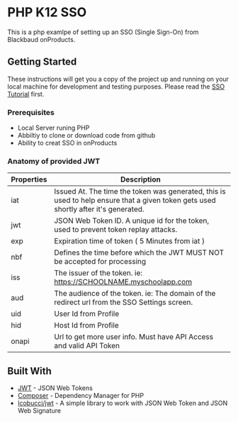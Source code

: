 # PHP K12 SSO

This is a php examlpe of setting up an SSO (Single Sign-On) from Blackbaud onProducts.

## Getting Started

These instructions will get you a copy of the project up and running on your local machine for development and testing purposes. Please read the [SSO Tutorial](http://on-api.developer.blackbaud.com/tutorials/jwt-sso/) first.

### Prerequisites
* Local Server runing PHP
* Abbiltiy to clone or download code from github
* Ability to creat SSO in onProducts

### Anatomy of provided JWT
Properties | Description
------------ | -------------
iat | Issued At. The time the token was generated, this is used to help ensure that a given token gets used shortly after it's generated. 
jwt | JSON Web Token ID. A unique id for the token, used to prevent token replay attacks.
exp | Expiration time of token ( 5 Minutes from iat )
nbf | Defines the time before which the JWT MUST NOT be accepted for processing
iss | The issuer of the token. ie: https://SCHOOLNAME.myschoolapp.com
aud | The audience of the token. ie: The domain of the redirect url from the SSO Settings screen.
uid | User Id from Profile
hid | Host Id from Profile
onapi | Url to get more user info. Must have API Access and valid API Token




## Built With

* [JWT](https://jwt.io/) - JSON Web Tokens
* [Composer](https://getcomposer.org/) - Dependency Manager for PHP
* [lcobucci/jwt](https://github.com/lcobucci/jwt) - A simple library to work with JSON Web Token and JSON Web Signature
